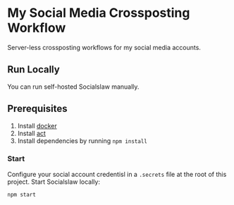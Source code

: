# My Social Media Crossposting Workflow

Server-less crossposting workflows for my social media accounts.

## Run Locally

You can run self-hosted Socialslaw manually.

## Prerequisites

1. Install [docker](https://docs.docker.com/get-docker/)
1. Install [act](https://github.com/nektos/act)
1. Install dependencies by running `npm install`

### Start

Configure your social account credentisl in a `.secrets` file at the root of this project. Start Socialslaw locally:

```bash
npm start
```
